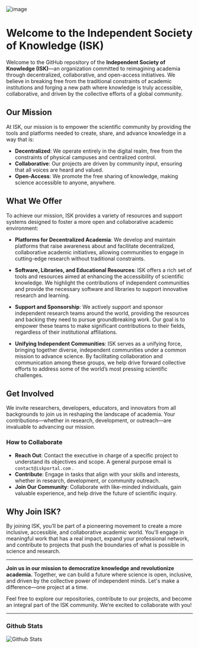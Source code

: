 ![image](https://github.com/Independent-Society-of-Knowledge/.github/assets/76442288/03c99a81-097b-4c47-9567-2421e18f4a41)

# Welcome to the Independent Society of Knowledge (ISK)

Welcome to the GitHub repository of the **Independent Society of Knowledge (ISK)**—an organization committed to reimagining academia through decentralized, collaborative, and open-access initiatives. We believe in breaking free from the traditional constraints of academic institutions and forging a new path where knowledge is truly accessible, collaborative, and driven by the collective efforts of a global community.

## Our Mission

At ISK, our mission is to empower the scientific community by providing the tools and platforms needed to create, share, and advance knowledge in a way that is:

- **Decentralized**: We operate entirely in the digital realm, free from the constraints of physical campuses and centralized control.
- **Collaborative**: Our projects are driven by community input, ensuring that all voices are heard and valued.
- **Open-Access**: We promote the free sharing of knowledge, making science accessible to anyone, anywhere.

## What We Offer

To achieve our mission, ISK provides a variety of resources and support systems designed to foster a more open and collaborative academic environment:

- **Platforms for Decentralized Academia**: We develop and maintain platforms that raise awareness about and facilitate decentralized, collaborative academic initiatives, allowing communities to engage in cutting-edge research without traditional constraints.
  
- **Software, Libraries, and Educational Resources**: ISK offers a rich set of tools and resources aimed at enhancing the accessibility of scientific knowledge. We highlight the contributions of independent communities and provide the necessary software and libraries to support innovative research and learning.

- **Support and Sponsorship**: We actively support and sponsor independent research teams around the world, providing the resources and backing they need to pursue groundbreaking work. Our goal is to empower these teams to make significant contributions to their fields, regardless of their institutional affiliations.

- **Unifying Independent Communities**: ISK serves as a unifying force, bringing together diverse, independent communities under a common mission to advance science. By facilitating collaboration and communication among these groups, we help drive forward collective efforts to address some of the world’s most pressing scientific challenges.

## Get Involved

We invite researchers, developers, educators, and innovators from all backgrounds to join us in reshaping the landscape of academia. Your contributions—whether in research, development, or outreach—are invaluable to advancing our mission. 

### How to Collaborate

- **Reach Out**: Contact the executive in charge of a specific project to understand its objectives and scope. A general purpose email is `contact@iskportal.com` .
- **Contribute**: Engage in tasks that align with your skills and interests, whether in research, development, or community outreach.
- **Join Our Community**: Collaborate with like-minded individuals, gain valuable experience, and help drive the future of scientific inquiry.

## Why Join ISK?

By joining ISK, you’ll be part of a pioneering movement to create a more inclusive, accessible, and collaborative academic world. You'll engage in meaningful work that has a real impact, expand your professional network, and contribute to projects that push the boundaries of what is possible in science and research.

---

**Join us in our mission to democratize knowledge and revolutionize academia.** Together, we can build a future where science is open, inclusive, and driven by the collective power of independent minds. Let's make a difference—one project at a time.

Feel free to explore our repositories, contribute to our projects, and become an integral part of the ISK community. We’re excited to collaborate with you!

--- 
### Github Stats
![Github Stats](https://github-readme-stats.vercel.app/api?username=independent-society-of-knowledge&show_icons=true&theme=radical)
